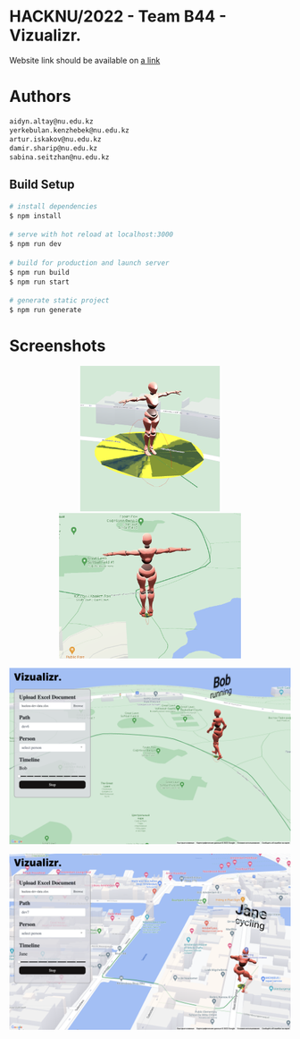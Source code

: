 # HACKNU/2022 - Team B44 - Vizualizr.

Website link should be available on [a link](https://walrus-app-x2l33.ondigitalocean.app/)

# Authors

```
aidyn.altay@nu.edu.kz
yerkebulan.kenzhebek@nu.edu.kz
artur.iskakov@nu.edu.kz
damir.sharip@nu.edu.kz
sabina.seitzhan@nu.edu.kz
```

## Build Setup

```bash
# install dependencies
$ npm install

# serve with hot reload at localhost:3000
$ npm run dev

# build for production and launch server
$ npm run build
$ npm run start

# generate static project
$ npm run generate
```

# Screenshots

<p align="center">
    <img src="/img/screenshot1.png" height="260"/>
    <img src="/img/screenshot2.png" height="260"/>
</p>

<p align="center">
    <img src="/img/screenshot3.png"/>
</p>

<p align="center">
    <img src="/img/screenshot4.png"/>
</p>